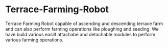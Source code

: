 # Terrace-Farming-Robot
Terrace Farming Robot capable of ascending and descending terrace farm and can also perform farming operations like ploughing and seeding.
We have build various easilt attachabe and detachable modules to perform various farming operations.

